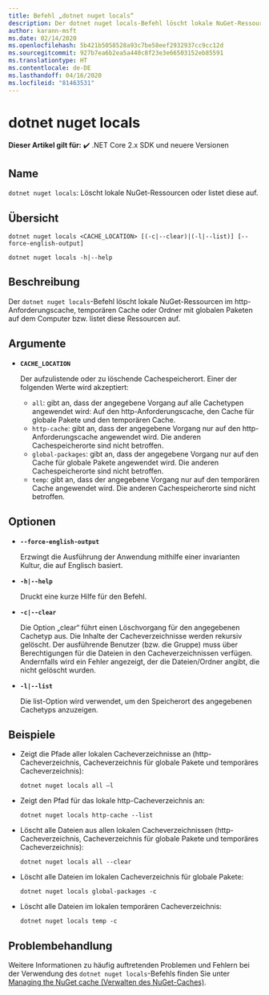 ```yaml
---
title: Befehl „dotnet nuget locals“
description: Der dotnet nuget locals-Befehl löscht lokale NuGet-Ressourcen, z.B. den http-Anforderungscache, den temporären Cache oder Ordner mit globalen Paketen auf dem Computer, bzw. listet diese Ressourcen auf.
author: karann-msft
ms.date: 02/14/2020
ms.openlocfilehash: 5b421b5058528a93c7be58eef2932937cc9cc12d
ms.sourcegitcommit: 927b7ea6b2ea5a440c8f23e3e66503152eb85591
ms.translationtype: HT
ms.contentlocale: de-DE
ms.lasthandoff: 04/16/2020
ms.locfileid: "81463531"
---
```

# <a name="dotnet-nuget-locals"></a>dotnet nuget locals

**Dieser Artikel gilt für:** ✔️ .NET Core 2.x SDK und neuere Versionen

## <a name="name"></a>Name

`dotnet nuget locals`: Löscht lokale NuGet-Ressourcen oder listet diese auf.

## <a name="synopsis"></a>Übersicht

```dotnetcli
dotnet nuget locals <CACHE_LOCATION> [(-c|--clear)|(-l|--list)] [--force-english-output]

dotnet nuget locals -h|--help
```

## <a name="description"></a>Beschreibung

Der `dotnet nuget locals`-Befehl löscht lokale NuGet-Ressourcen im http-Anforderungscache, temporären Cache oder Ordner mit globalen Paketen auf dem Computer bzw. listet diese Ressourcen auf.

## <a name="arguments"></a>Argumente

- **`CACHE_LOCATION`**

  Der aufzulistende oder zu löschende Cachespeicherort. Einer der folgenden Werte wird akzeptiert:

  * `all`: gibt an, dass der angegebene Vorgang auf alle Cachetypen angewendet wird: Auf den http-Anforderungscache, den Cache für globale Pakete und den temporären Cache.
  * `http-cache`: gibt an, dass der angegebene Vorgang nur auf den http-Anforderungscache angewendet wird. Die anderen Cachespeicherorte sind nicht betroffen.
  * `global-packages`: gibt an, dass der angegebene Vorgang nur auf den Cache für globale Pakete angewendet wird. Die anderen Cachespeicherorte sind nicht betroffen.
  * `temp`: gibt an, dass der angegebene Vorgang nur auf den temporären Cache angewendet wird. Die anderen Cachespeicherorte sind nicht betroffen.

## <a name="options"></a>Optionen

- **`--force-english-output`**

  Erzwingt die Ausführung der Anwendung mithilfe einer invarianten Kultur, die auf Englisch basiert.

- **`-h|--help`**

  Druckt eine kurze Hilfe für den Befehl.

- **`-c|--clear`**

  Die Option „clear“ führt einen Löschvorgang für den angegebenen Cachetyp aus. Die Inhalte der Cacheverzeichnisse werden rekursiv gelöscht. Der ausführende Benutzer (bzw. die Gruppe) muss über Berechtigungen für die Dateien in den Cacheverzeichnissen verfügen. Andernfalls wird ein Fehler angezeigt, der die Dateien/Ordner angibt, die nicht gelöscht wurden.

- **`-l|--list`**

  Die list-Option wird verwendet, um den Speicherort des angegebenen Cachetyps anzuzeigen.

## <a name="examples"></a>Beispiele

- Zeigt die Pfade aller lokalen Cacheverzeichnisse an (http-Cacheverzeichnis, Cacheverzeichnis für globale Pakete und temporäres Cacheverzeichnis):

  ```dotnetcli
  dotnet nuget locals all –l
  ```

- Zeigt den Pfad für das lokale http-Cacheverzeichnis an:

  ```dotnetcli
  dotnet nuget locals http-cache --list
  ```

- Löscht alle Dateien aus allen lokalen Cacheverzeichnissen (http-Cacheverzeichnis, Cacheverzeichnis für globale Pakete und temporäres Cacheverzeichnis):

  ```dotnetcli
  dotnet nuget locals all --clear
  ```

- Löscht alle Dateien im lokalen Cacheverzeichnis für globale Pakete:

  ```dotnetcli
  dotnet nuget locals global-packages -c
  ```

- Löscht alle Dateien im lokalen temporären Cacheverzeichnis:

  ```dotnetcli
  dotnet nuget locals temp -c
  ```

## <a name="troubleshooting"></a>Problembehandlung

Weitere Informationen zu häufig auftretenden Problemen und Fehlern bei der Verwendung des `dotnet nuget locals`-Befehls finden Sie unter [Managing the NuGet cache (Verwalten des NuGet-Caches)](/nuget/consume-packages/managing-the-nuget-cache).
